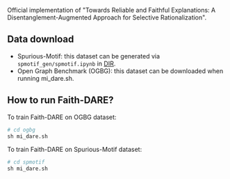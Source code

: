 Official implementation of "Towards Reliable and Faithful Explanations: A Disentanglement-Augmented Approach for Selective Rationalization".

## Data download
- Spurious-Motif: this dataset can be generated via `spmotif_gen/spmotif.ipynb` in [DIR](https://github.com/Wuyxin/DIR-GNN/tree/main). 
- Open Graph Benchmark (OGBG): this dataset can be downloaded when running mi_dare.sh.


## How to run Faith-DARE?

To train Faith-DARE on OGBG dataset:

```python
# cd ogbg
sh mi_dare.sh
```

To train Faith-DARE on Spurious-Motif dataset:

```python
# cd spmotif
sh mi_dare.sh
```




